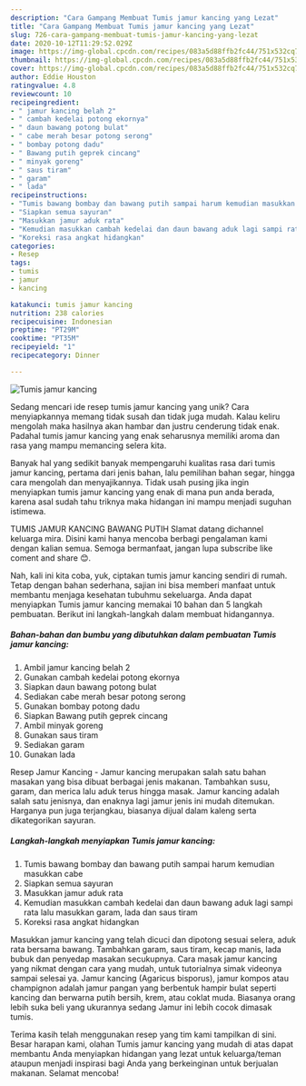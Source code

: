 ```yaml
---
description: "Cara Gampang Membuat Tumis jamur kancing yang Lezat"
title: "Cara Gampang Membuat Tumis jamur kancing yang Lezat"
slug: 726-cara-gampang-membuat-tumis-jamur-kancing-yang-lezat
date: 2020-10-12T11:29:52.029Z
image: https://img-global.cpcdn.com/recipes/083a5d88ffb2fc44/751x532cq70/tumis-jamur-kancing-foto-resep-utama.jpg
thumbnail: https://img-global.cpcdn.com/recipes/083a5d88ffb2fc44/751x532cq70/tumis-jamur-kancing-foto-resep-utama.jpg
cover: https://img-global.cpcdn.com/recipes/083a5d88ffb2fc44/751x532cq70/tumis-jamur-kancing-foto-resep-utama.jpg
author: Eddie Houston
ratingvalue: 4.8
reviewcount: 10
recipeingredient:
- " jamur kancing belah 2"
- " cambah kedelai potong ekornya"
- " daun bawang potong bulat"
- " cabe merah besar potong serong"
- " bombay potong dadu"
- " Bawang putih geprek cincang"
- " minyak goreng"
- " saus tiram"
- " garam"
- " lada"
recipeinstructions:
- "Tumis bawang bombay dan bawang putih sampai harum kemudian masukkan cabe"
- "Siapkan semua sayuran"
- "Masukkan jamur aduk rata"
- "Kemudian masukkan cambah kedelai dan daun bawang aduk lagi sampi rata lalu masukkan garam, lada dan saus tiram"
- "Koreksi rasa angkat hidangkan"
categories:
- Resep
tags:
- tumis
- jamur
- kancing

katakunci: tumis jamur kancing 
nutrition: 238 calories
recipecuisine: Indonesian
preptime: "PT29M"
cooktime: "PT35M"
recipeyield: "1"
recipecategory: Dinner

---
```



![Tumis jamur kancing](https://img-global.cpcdn.com/recipes/083a5d88ffb2fc44/751x532cq70/tumis-jamur-kancing-foto-resep-utama.jpg)

Sedang mencari ide resep tumis jamur kancing yang unik? Cara menyiapkannya memang tidak susah dan tidak juga mudah. Kalau keliru mengolah maka hasilnya akan hambar dan justru cenderung tidak enak. Padahal tumis jamur kancing yang enak seharusnya memiliki aroma dan rasa yang mampu memancing selera kita.

Banyak hal yang sedikit banyak mempengaruhi kualitas rasa dari tumis jamur kancing, pertama dari jenis bahan, lalu pemilihan bahan segar, hingga cara mengolah dan menyajikannya. Tidak usah pusing jika ingin menyiapkan tumis jamur kancing yang enak di mana pun anda berada, karena asal sudah tahu triknya maka hidangan ini mampu menjadi suguhan istimewa.

TUMIS JAMUR KANCING BAWANG PUTIH Slamat datang dichannel keluarga mira. Disini kami hanya mencoba berbagi pengalaman kami dengan kalian semua. Semoga bermanfaat, jangan lupa subscribe like coment and share 😊.


Nah, kali ini kita coba, yuk, ciptakan tumis jamur kancing sendiri di rumah. Tetap dengan bahan sederhana, sajian ini bisa memberi manfaat untuk membantu menjaga kesehatan tubuhmu sekeluarga. Anda dapat menyiapkan Tumis jamur kancing memakai 10 bahan dan 5 langkah pembuatan. Berikut ini langkah-langkah dalam membuat hidangannya.

<!--inarticleads1-->

##### Bahan-bahan dan bumbu yang dibutuhkan dalam pembuatan Tumis jamur kancing:

1. Ambil  jamur kancing belah 2
1. Gunakan  cambah kedelai potong ekornya
1. Siapkan  daun bawang potong bulat
1. Sediakan  cabe merah besar potong serong
1. Gunakan  bombay potong dadu
1. Siapkan  Bawang putih geprek cincang
1. Ambil  minyak goreng
1. Gunakan  saus tiram
1. Sediakan  garam
1. Gunakan  lada


Resep Jamur Kancing - Jamur kancing merupakan salah satu bahan masakan yang bisa dibuat berbagai jenis makanan. Tambahkan susu, garam, dan merica lalu aduk terus hingga masak. Jamur kancing adalah salah satu jenisnya, dan enaknya lagi jamur jenis ini mudah ditemukan. Harganya pun juga terjangkau, biasanya dijual dalam kaleng serta dikategorikan sayuran. 

<!--inarticleads2-->

##### Langkah-langkah menyiapkan Tumis jamur kancing:

1. Tumis bawang bombay dan bawang putih sampai harum kemudian masukkan cabe
1. Siapkan semua sayuran
1. Masukkan jamur aduk rata
1. Kemudian masukkan cambah kedelai dan daun bawang aduk lagi sampi rata lalu masukkan garam, lada dan saus tiram
1. Koreksi rasa angkat hidangkan


Masukkan jamur kancing yang telah dicuci dan dipotong sesuai selera, aduk rata bersama bawang. Tambahkan garam, saus tiram, kecap manis, lada bubuk dan penyedap masakan secukupnya. Cara masak jamur kancing yang nikmat dengan cara yang mudah, untuk tutorialnya simak videonya sampai selesai ya. Jamur kancing (Agaricus bisporus), jamur kompos atau champignon adalah jamur pangan yang berbentuk hampir bulat seperti kancing dan berwarna putih bersih, krem, atau coklat muda. Biasanya orang lebih suka beli yang ukurannya sedang Jamur ini lebih cocok dimasak tumis. 

Terima kasih telah menggunakan resep yang tim kami tampilkan di sini. Besar harapan kami, olahan Tumis jamur kancing yang mudah di atas dapat membantu Anda menyiapkan hidangan yang lezat untuk keluarga/teman ataupun menjadi inspirasi bagi Anda yang berkeinginan untuk berjualan makanan. Selamat mencoba!
